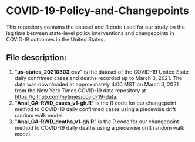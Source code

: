 # COVID-19-Policy-and-Changepoints
This repository contains the dataset and R code used for our study on the lag time between state-level policy interventions and changepoints in COVID-l9 outcomes in the United States.
## File description:
1. "**us-states_20210303.csv**" is the dataset of the COVID-19 United State daily confrimed cases and deaths recorded up to March 3, 2021. The data was downloaded at approximately 4:00 MST on March 6, 2021 from the New York Times COVID-19 data repository at https://github.com/nytimes/covid-19-data.
2. "**Anal_GA-RWD_cases_v1-gh.R**" is the R code for our changepoint method to COVID-19 daily confirmed cases using a piecewise drift random walk model.
3. "**Anal_GA-RWD_deaths_v1-gh.R**" is the R code for our changepoint method to COVID-19 daily deaths using a piecewise drift random walk model.
